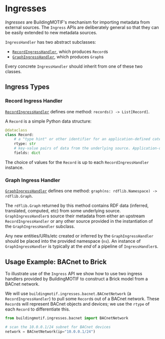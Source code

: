 # Ingresses

*Ingresses* are BuildingMOTIF's mechanism for importing metadata from external sources.
The `Ingress` APIs are deliberately general so that they can be easily extended to new metadata sources.

`IngressHandler` has two abstract subclasses:
- [`RecordIngressHandler`](/reference/apidoc/_autosummary/buildingmotif.ingresses.base.html#buildingmotif.ingresses.base.RecordIngressHandler), which produces `Record`s
- [`GraphIngressHandler`](/reference/apidoc/_autosummary/buildingmotif.ingresses.base.html#buildingmotif.ingresses.base.GraphIngressHandler), which produces `Graph`s

Every concrete `IngressHandler` should inherit from one of these two classes.

## Ingress Types

### Record Ingress Handler

[`RecordIngressHandler`](/reference/apidoc/_autosummary/buildingmotif.ingresses.base.html#buildingmotif.ingresses.base.RecordIngressHandler) defines one method: `records() -> List[Record]`.

A `Record` is a simple Python data structure:

```python
@dataclass
class Record:
    # a "type hint" or other identifier for an application-defined category of Records
    rtype: str
    # key-value pairs of data from the underlying source. Application-defined structure
    fields: dict
```

The choice of values for the `Record` is up to each `RecordIngressHandler` instance.

### Graph Ingress Handler

[`GraphIngressHandler`](/reference/apidoc/_autosummary/buildingmotif.ingresses.base.html#buildingmotif.ingresses.base.GraphIngressHandler) defines one method: `graph(ns: rdflib.Namespace) -> rdflib.Graph`.

The `rdflib.Graph` returned by this method contains RDF data (inferred, translated, computed, etc) from some underlying source.
`GraphIngressHandler`s source their metadata from either an upstream `RecordIngressHandler` or any other source provided in the instantiation of the `GraphIngressHandler` subclass.

Any new entities/URIs/etc created or inferred by the `GraphIngressHandler` should be placed into the provided namespace (`ns`).
An instance of `GraphIngressHandler` is typically at the *end* of a pipeline of `IngressHandler`s.

## Usage Example: BACnet to Brick

To illustrate use of the `Ingress` API we show how to use two ingress handlers provided by BuildingMOTIF to construct a Brick model from a BACnet network.

We will use `buildingmotif.ingresses.bacnet.BACnetNetwork` (a `RecordIngressHandler`) to pull some `Record`s out of a BACnet network.
These `Record`s will represent BACnet objects and devices; we use the `rtype` of each `Record`  to differentiate this.

```python
from buildingmotif.ingresses.bacnet import BACnetNetwork

# scan the 10.0.0.1/24 subnet for BACnet devices
network = BACnetNetwork(ip="10.0.0.1/24")
```
